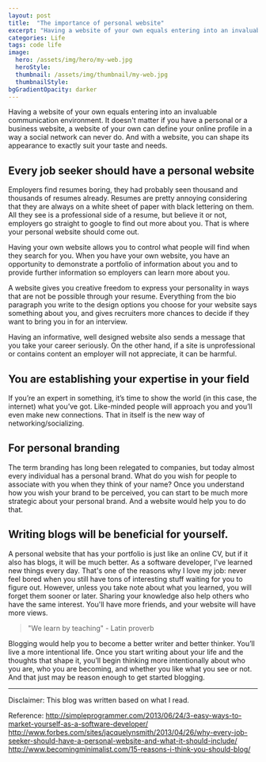 ```yaml
---
layout: post
title:  "The importance of personal website"
excerpt: "Having a website of your own equals entering into an invaluable communication environment."
categories: Life
tags: code life
image:
  hero: /assets/img/hero/my-web.jpg
  heroStyle:
  thumbnail: /assets/img/thumbnail/my-web.jpg
  thumbnailStyle:
bgGradientOpacity: darker
---
```

Having a website of your own equals entering into an invaluable communication environment. It doesn't matter if you have a personal or a business website, a website of your own can define your online profile in a way a social network can never do. And with a website, you can shape its appearance to exactly suit your taste and needs.

## Every job seeker should have a personal website

Employers find resumes boring, they had probably seen thousand and thousands of resumes already. Resumes are pretty annoying considering that they are always on a white sheet of paper with black lettering on them. All they see is a professional side of a resume, but believe it or not, employers go straight to google to find out more about you. That is where your personal website should come out.

Having your own website allows you to control what people will find when they search for you. When you have your own website, you have an opportunity to demonstrate a portfolio of information about you and to provide further information so employers can learn more about you.

A website gives you creative freedom to express your personality in ways that are not be possible through your resume. Everything from the bio paragraph you write to the design options you choose for your website says something about you, and gives recruiters more chances to decide if they want to bring you in for an interview.

Having an informative, well designed website also sends a message that you take your career seriously. On the other hand, if a site is unprofessional or contains content an employer will not appreciate, it can be harmful.

## You are establishing your expertise in your field

If you’re an expert in something, it’s time to show the world (in this case, the internet) what you’ve got. Like-minded people will approach you and you’ll even make new connections. That in itself is the new way of networking/socializing.

## For personal branding

The term branding has long been relegated to companies, but today almost every individual has a personal brand. What do you wish for people to associate with you when they think of your name? Once you understand how you wish your brand to be perceived, you can start to be much more strategic about your personal brand. And a website would help you to do that.

## Writing blogs will be beneficial for yourself.

A personal website that has your portfolio is just like an online CV, but if it also has blogs, it will be much better. As a software developer, I've learned new things every day. That's one of the reasons why I love my job: never feel bored when you still have tons of interesting stuff waiting for you to figure out. However, unless you take note about what you learned, you will forget them sooner or later. Sharing your knowledge also help others who have the same interest. You'll have more friends, and your website will have more views.

> "We learn by teaching" - Latin proverb

Blogging would help you to become a better writer and better thinker. You’ll live a more intentional life. Once you start writing about your life and the thoughts that shape it, you’ll begin thinking more intentionally about who you are, who you are becoming, and whether you like what you see or not. And that just may be reason enough to get started blogging.

---

Disclaimer: This blog was written based on what I read.

Reference:
<http://simpleprogrammer.com/2013/06/24/3-easy-ways-to-market-yourself-as-a-software-developer/>
<http://www.forbes.com/sites/jacquelynsmith/2013/04/26/why-every-job-seeker-should-have-a-personal-website-and-what-it-should-include/>
<http://www.becomingminimalist.com/15-reasons-i-think-you-should-blog/>